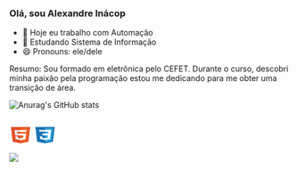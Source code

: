 ### Olá, sou Alexandre Inácop


- 🔭 Hoje eu trabalho com Automação
- 🌱 Estudando Sistema de Informação
- 😄 Pronouns: ele/dele

Resumo: Sou formado em eletrônica pelo CEFET. Durante o curso, descobri minha paixão pela programação estou me dedicando para  me obter uma transição de área.

![Anurag's GitHub stats](https://github-readme-stats.vercel.app/api?username=Alexandre-imr&show_icons=true&theme=transparent)

<div style="display: inline_block"><br>
 <img align="center" alt="Rafa-HTML" height="30" width="40" src="https://raw.githubusercontent.com/devicons/devicon/master/icons/html5/html5-original.svg">
 <img align="center" alt="Alexandre-CSS" height="30" width="40" src="https://raw.githubusercontent.com/devicons/devicon/master/icons/css3/css3-original.svg">
</div>
<br>
<div> 
  <a href="https://wa.me/5531997436773?text=Ol%C3%A1%2C+tudo+bem+%3F+Vim+atrav%C3%A9s+do+GitHub." target="_blank"><img src="https://img.shields.io/badge/WhatsApp-25D366?style=for-the-badge&logo=whatsapp&logoColor=white" target="_blank"></a>
</div>
